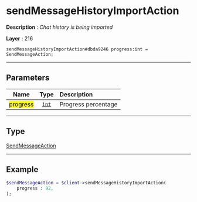# sendMessageHistoryImportAction

**Description** : *Chat history is being imported*

**Layer** : 216

```tl
sendMessageHistoryImportAction#dbda9246 progress:int = SendMessageAction;
```

---

## Parameters

| Name | Type | Description |
| :---: | :---: | :--- |
| <mark>progress</mark> | [`int`](type/int) | Progress percentage |

---

## Type

[SendMessageAction](type/SendMessageAction)

---

## Example

```php
$sendMessageAction = $client->sendMessageHistoryImportAction(
	progress : 92,
);
```
